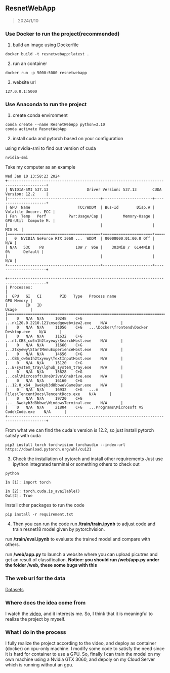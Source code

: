 ## ResnetWebApp

> 2024/1/10



### Use Docker to run the project(recommended)

1. build an image using Dockerfile
```shell
docker build -t resnetwebapp:latest .
```

2. run an container
```shell
docker run -p 5000:5000 resnetwebapp
```

3. website url

```shell
127.0.0.1:5000
```

### Use Anaconda to run the project

1. create conda environment

```shell
conda create --name ResnetWebApp python=3.10
conda activate ResnetWebApp
```

2. install cuda and pytorch based on your configuration

using nvidia-smi to find out version of cuda

```shell
nvidia-smi
```

Take my computer as an example
```shell
Wed Jan 10 13:58:23 2024
+---------------------------------------------------------------------------------------+
| NVIDIA-SMI 537.13                 Driver Version: 537.13       CUDA Version: 12.2     |
|-----------------------------------------+----------------------+----------------------+
| GPU  Name                     TCC/WDDM  | Bus-Id        Disp.A | Volatile Uncorr. ECC |
| Fan  Temp   Perf          Pwr:Usage/Cap |         Memory-Usage | GPU-Util  Compute M. |
|                                         |                      |               MIG M. |
|=========================================+======================+======================|
|   0  NVIDIA GeForce RTX 3060 ...  WDDM  | 00000000:01:00.0 Off |                  N/A |
| N/A   53C    P8              10W /  95W |    303MiB /  6144MiB |      0%      Default |
|                                         |                      |                  N/A |
+-----------------------------------------+----------------------+----------------------+

+---------------------------------------------------------------------------------------+
| Processes:                                                                            |
|  GPU   GI   CI        PID   Type   Process name                            GPU Memory |
|        ID   ID                                                             Usage      |
|=======================================================================================|
|    0   N/A  N/A     10248    C+G   ...n\120.0.2210.121\msedgewebview2.exe    N/A      |
|    0   N/A  N/A     11056    C+G   ...\Docker\frontend\Docker Desktop.exe    N/A      |
|    0   N/A  N/A     11632    C+G   ...nt.CBS_cw5n1h2txyewy\SearchHost.exe    N/A      |
|    0   N/A  N/A     11660    C+G   ...2txyewy\StartMenuExperienceHost.exe    N/A      |
|    0   N/A  N/A     14656    C+G   ...CBS_cw5n1h2txyewy\TextInputHost.exe    N/A      |
|    0   N/A  N/A     15120    C+G   ...B\system_tray\lghub_system_tray.exe    N/A      |
|    0   N/A  N/A     15628    C+G   ...cal\Microsoft\OneDrive\OneDrive.exe    N/A      |
|    0   N/A  N/A     16160    C+G   ...12.0_x64__8wekyb3d8bbwe\GameBar.exe    N/A      |
|    0   N/A  N/A     16932    C+G   ...m Files\TencentDocs\TencentDocs.exe    N/A      |
|    0   N/A  N/A     19720    C+G   ...__8wekyb3d8bbwe\WindowsTerminal.exe    N/A      |
|    0   N/A  N/A     21804    C+G   ...Programs\Microsoft VS Code\Code.exe    N/A      |
+---------------------------------------------------------------------------------------+
```

From what we can find the cuda's version is 12.2, so just install pytorch satisfy with cuda

```shell
pip3 install torch torchvision torchaudio --index-url https://download.pytorch.org/whl/cu121
```

3. Check the installation of pytorch and install other requirements
Just use ipython integrated terminal or something others to check out
```shell
python

In [1]: import torch

In [2]: torch.cuda.is_available()
Out[2]: True
```

Install other packages to run the code
```shell
pip install -r requirement.txt
```

4. Then you can run the code
run **/train/train.ipynb** to adjust code and train resnet18 model given by pytorchvision.

run **/train/eval.ipynb** to evaluate the trained model and compare with others.

run **/web/app.py** to launch a website where you can upload picutres and get an result of classification.
**Notice: you should run /web/app.py under the folder /web, these some bugs with this**

### The web url for the data
[Datasets](https://www.kaggle.com/datasets/sharumaan/semimages-299x299)

### Where does the idea come from
I watch the [video](https://www.bilibili.com/video/BV1Tb4y1j7iY/), and it interests me.
So, I think that it is meaningful to realize the project by myself.

### What I do in the process
I fully realize the project according to the video, and deploy as container (docker) on cpu-only machine.
I modify some code to satisfy the need since it is hard for container to use a GPU.
So, finally I can train the model on my own machine using a Nvidia GTX 3060, and depoly on my Cloud Server which is running without an gpu.